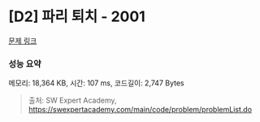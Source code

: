# [D2] 파리 퇴치 - 2001 

[문제 링크](https://swexpertacademy.com/main/code/problem/problemDetail.do?contestProbId=AV5PzOCKAigDFAUq) 

### 성능 요약

메모리: 18,364 KB, 시간: 107 ms, 코드길이: 2,747 Bytes



> 출처: SW Expert Academy, https://swexpertacademy.com/main/code/problem/problemList.do